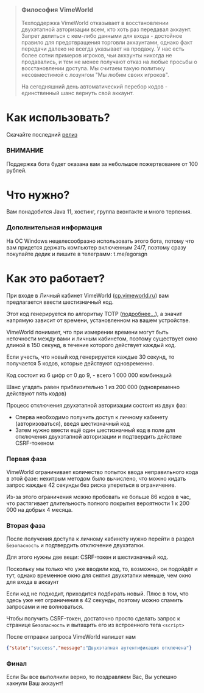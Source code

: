 > ### Философия VimeWorld 
> Техподдержка VimeWorld отказывает в восстановлении двухэтапной авторизации всем, кто хоть раз передавал аккаунт.
> Запрет делиться с кем-либо данными для входа - достойное правило для предотвращения торговли аккаунтами, однако факт передачи далеко не всегда указывает на продажу.
> У нас есть более сотни примеров игроков, чьи аккаунты никогда не продавались, и тем не менее получают отказ на любые просьбы о восстановлении доступа.
> Мы считаем такую политику несовместимой с лозунгом "Мы любим своих игроков".
> 
> На сегодняшний день автоматический перебор кодов - единственный шанс вернуть свой аккаунт.

# Как использовать?
Скачайте последний [релиз](https://github.com/DelfikPro/vimeworld-2fa/releases)

### ВНИМАНИЕ
Поддержка бота будет оказана вам за небольшое пожертвование от 100 рублей.
# Что нужно?
Вам понадобится Java 11, хостинг, группа вконтакте и много терпения.

### Дополнительная информация
На ОС Windows нецелесообразно использовать этого бота, потому что вам 
придется держать компьютер включенным 24/7, поэтому сразу покупайте дедик и 
пишите в телеграмм: t.me/egorsgn

# Как это работает?
При входе в Личный кабинет VimeWorld ([cp.vimeworld.ru](https://cp.vimeworld.ru)) вам предлагается ввести шестизначный код.

Этот код генерируется по алгоритму TOTP ([подробнее...](https://ru.wikipedia.org/wiki/Time-based_One-time_Password_Algorithm)), а значит напрямую зависит от времени, установленном на вашем устройстве.

VimeWorld понимает, что при измерении времени могут быть неточности между вами и личным кабинетом, поэтому существует окно длиной в 150 секунд, в течение которого действует каждый код.

Если учесть, что новый код генерируется каждые 30 секунд, то получается 5 кодов, которые действуют одновременно.

Код состоит из 6 цифр от 0 до 9, - всего 1 000 000 комбинаций

Шанс угадать равен приблизительно 1 из 200 000 (одновременно действуют пять кодов)

Процесс отключения двухэтапной авторизации состоит из двух фаз:
* Сперва необходимо получить доступ к личному кабинету (авторизоваться), введя шестизначный код
* Затем нужно ввести ещё один шестизначный код в поле для отключения двухэтапной авторизации и подтвердить действие CSRF-токеном

### Первая фаза

VimeWorld ограничивает количество попыток ввода неправильного кода в этой фазе: нехитрым методом было вычислено, что можно кидать запрос каждые 42 секунды без риска упереться в ограничение.

Из-за этого ограничения можно пробовать не больше 86 кодов в час, что растягивает длительность полного покрытия вероятности 1 к 200 000 на добрых 4 месяца.

### Вторая фаза

После получения доступа к личному кабинету нужно перейти в раздел `Безопасность` и подтвердить отключение двухэтапки.

Для этого нужны две вещи: CSRF-токен и шестизначный код.

Поскольку мы только что уже вводили код, то, возможно, он подойдёт и тут, однако временное окно для снятия двухэтапки меньше, чем окно для входа в аккаунт

Если код не подходит, приходится подбирать новый. Плюс в том, что здесь уже нет ограничения в 42 секунды, поэтому можно спамить запросами и не волноваться.

Чтобы получить CSRF-токен, достаточно просто сделать запрос к странице `Безопасность` и вытащить его из встроенного тега `<script>`

После отправки запроса VimeWorld напишет нам
```json
{"state":"success","message":"Двухэтапная аутентификация отключена"}
```
### Финал
Если Вы все выполнили верно, то поздравляем Вас, Вы успешно хакнули Ваш аккаунт!
